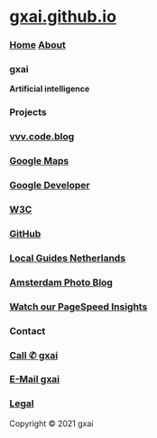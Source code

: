 # **[gxai.github.io](https://gxai.github.io)**
### **[Home](https://gxai.github.io)**  **[About](https://gxai.github.io/About)**
### **gxai**
**Artificial intelligence**

### **Projects**
### **[vvv.code.blog](https://vvv.code.blog)**

### **[Google Maps](https://maps.app.goo.gl/Lnubtwco1j3RKj568)**

### **[Google Developer](https://www.meetup.com/en-AU/gdg-silicon-valley/members/336931816/)**

### **[W3C](https://www.w3.org/community/aikr/wiki/User:Michaelweber)**

### **[GitHub](https://github.com/gxai)**

### **[Local Guides Netherlands](https://m.facebook.com/Local-Guides-Netherlands-110067524667431#)**

### **[Amsterdam Photo Blog](https://amsterdam.photo.blog)**

### **[Watch our PageSpeed Insights](https://developers.google.com/speed/pagespeed/insights/?url=https%3A%2F%2Fgxai.github.io%2F&tab=desktop)**

### **Contact**
### **[Call ✆ gxai](tel:31649557828)**
### **[E-Mail gxai](mailto:gxai.git@gmail.com)**

### [Legal](https://gxai.github.io/legal)

Copyright © 2021 gxai
